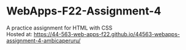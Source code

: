 # WebApps-F22-Assignment-4
A practice assignment for HTML with CSS
<br>
 Hosted at: https://44-563-web-apps-f22.github.io/44563-webapps-assignment-4-ambicaperuru/
 </br>